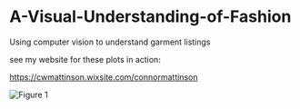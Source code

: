 # A-Visual-Understanding-of-Fashion
Using computer vision to understand garment listings

see my website for these plots in action:

https://cwmattinson.wixsite.com/connormattinson

![Figure 1](https://github.com/ConnorMattinson/A-Visual-Understanding-of-Fashion/Figures/Fig1.gif?raw=true)
